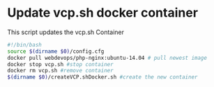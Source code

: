 # Update vcp.sh docker container
This script updates the vcp.sh Container

```` bash
#!/bin/bash
source $(dirname $0)/config.cfg
docker pull webdevops/php-nginx:ubuntu-14.04 # pull newest image
docker stop vcp.sh #stop container
docker rm vcp.sh #remove container
$(dirname $0)/createVCP.shDocker.sh #create the new container
````
